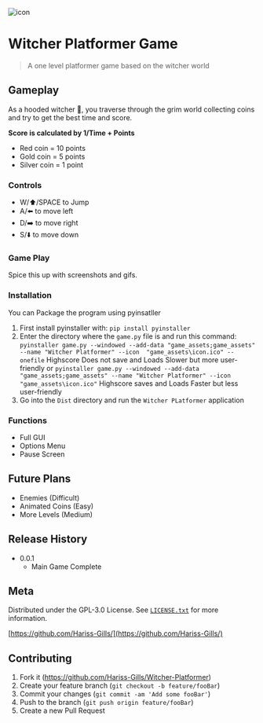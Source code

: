  ![icon](witcher-platformer/game_assets/icon.ico?raw=false) 
 # Witcher Platformer Game
> A one level platformer game based on the witcher world

## Gameplay

As a hooded witcher 🐺, you traverse through the grim world collecting coins and try to get the best time and score.

**Score is calculated by 1/Time + Points**
* Red coin = 10 points
* Gold coin = 5 points
* Silver coin = 1 point
### Controls

- W/⬆️/SPACE to Jump
- A/⬅️ to move left
- D/➡️ to move right
- S/⬇️ to move down

### Game Play

Spice this up with screenshots and gifs.

### Installation

You can Package the program using pyinsatller

1. First install pyinstaller with:
```pip install pyinstaller```
2. Enter the directory where the `game.py` file is and run this command:
```pyinstaller game.py --windowed --add-data "game_assets;game_assets" --name "Witcher Platformer" --icon  "game_assets\icon.ico" --onefile``` Highscore Does not save and Loads Slower but more user-friendly
or
```pyinstaller game.py --windowed --add-data "game_assets;game_assets" --name "Witcher Platformer" --icon  "game_assets\icon.ico"```
Highscore saves and Loads Faster but less user-friendly
3. Go into the `Dist` directory and run the `Witcher PLatformer` application


### Functions

* Full GUI
* Options Menu
* Pause Screen

## Future Plans

* Enemies (Difficult)
* Animated Coins (Easy)
* More Levels (Medium)

## Release History

* 0.0.1
    * Main Game Complete

## Meta

Distributed under the GPL-3.0 License. See [``LICENSE.txt``](https://github.com/Hariss-Gills/Witcher-Platformer-Experimental/blob/main/LICENSE.txt) for more information.

[https://github.com/Hariss-Gills/](https://github.com/Hariss-Gills/)

## Contributing

1. Fork it (<https://github.com/Hariss-Gills/Witcher-Platformer>)
2. Create your feature branch (`git checkout -b feature/fooBar`)
3. Commit your changes (`git commit -am 'Add some fooBar'`)
4. Push to the branch (`git push origin feature/fooBar`)
5. Create a new Pull Request

<!-- Markdown link & img dfn's -->
[npm-image]: https://img.shields.io/npm/v/datadog-metrics.svg?style=flat-square
[npm-url]: https://npmjs.org/package/datadog-metrics
[npm-downloads]: https://img.shields.io/npm/dm/datadog-metrics.svg?style=flat-square
[travis-image]: https://img.shields.io/travis/dbader/node-datadog-metrics/master.svg?style=flat-square
[travis-url]: https://travis-ci.org/dbader/node-datadog-metrics
[wiki]: https://github.com/yourname/yourproject/wiki